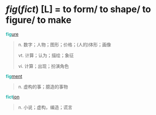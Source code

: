 # _fig_(_fict_) [L] = to form/ to shape/ to figure/ to make

<b style="color: #20B2AA;">fig</b>[ure](-ure.md)
> n. 数字；人物；图形；价格；(人的)体形；画像
>
> vt. 计算；认为；描绘；象征
>
> vi. 计算；出现；扮演角色

<b style="color: #20B2AA;">fig</b>[ment](-ment.md)
> n. 虚构的事；臆造的事物

<b style="color: #20B2AA;">fict</b>[ion](-ion.md)
> n. 小说；虚构，编造；谎言